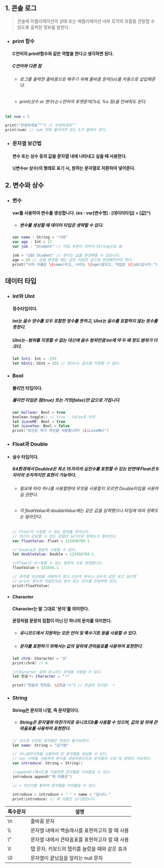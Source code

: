 ## 1. 콘솔 로그

> 콘솔에 어플리케이션의 상태 또는 애플리케이션 내부 로직의 흐름을 관찰할 수 있도록 출력한 정보를 말한다.

- ### print 함수

  #### C언어의 printf함수와 같은 역할을 한다고 생각하면 된다.

  ##### C언어와 다른 점

  - ###### 로그를 출력한  줄바꿈으로 해주기 위해 줄바꿈 문자(\n)를 자동으로 삽입해준다.

  - ###### print(상수 or 변수)는 c언어의 포맷문자(%d, %s 등)을 안써줘도 된다.

```swift
let num = 5

print("안녕하세요^^") // 안녕하세요^^
print(num) // num 안에 들어가져 있는 5가 출력이 된다.
```

- ### 문자열 보간법

  #### 변수 또는 상수 등의 값을 문자열 내에 나타내고 싶을 때 사용한다.

  #### \\(변수or 상수)의 형태로 표기 시, 원하는 문자열로 치환하여 넣어준다.



## 2. 변수와 상수

- ### 변수

  #### var를 사용하여 변수를 생성합니다. (ex : var[변수명] : [데이터타입] = [값]*)

  - ##### 변수를 생성할 때 데이터 타입은 생략할 수 있다.

  ```swift
  var name : String = "기영"
  var age : Int = 17
  var job : "Student" // 타입 추론이 되어서 String으로 됨
  
  job = "iOS Student" // 변수는 값을 변경해줄 수 있습니다.
  age = 29 // 값을 변경할 때는 같은 타입의 값으로 변경해주어야 한다.
  print("나의 이름은 \(name)이고, 나이는 \(age)살이고, 직업은 \(job)입니다.") // 나의 이름은 김기영이고, 나이는 18살이고, 직업은 iOS Student입니다.
  ```

## 데이터 타입

- ### Int와 UInt

  #### 정수타입이다.

  ##### Int는 음수 양수를 모두 포함한 정수를 뜻하고, UInt는 음수를 포함하지 않는 정수를 뜻한다.

  ##### UInt는 -범위를 지정할 수 없는 대신에 음수 범위만큼 Int에 약 두 배 정도 범위가 더 크다.

  ```swift
  let Int1: Int = -255
  let UInt1: UInt = 255 // UInt는 음수를 지정할 수 없다.
  ```

- ### Bool

  #### 불리언 타입이다.

  ##### 불리언 타입은 참(true) 또는 거짓(false)만 값으로 가집니다.

  ```swift
  var bollean: Bool = true
  boolean.toggle() // true - false로 반전
  let iLoveME: Bool = true
  let iLoveYou: Bool = false
  print("당신은 자기 자신을 사랑합니까? \(iLoveMe)")
  ```

- ### Float과 Double

- #### 실수 타입이다.

  ##### 64환경에서 Doubled은 최소 15자리의 십진수를 표현할 수 있는 반면에 Float은 6자리의 숫자까지만 표현이 가능하다.

  - ###### 필요에 따라 하나를 사용할텐데 무엇을 사용할지 모르면 Double타입을 사용하길 권한다.

  - ###### 각 floatValue와 doubleValue에는 같은 값을 입력했으나 타입에 따라 정확도는 달라진다.

  ```swift
  // Float이 수용할 수 있는 범위를 벗어난다.
  // 자신이 감당할 수 있는 만큼만 남기므로 정확도가 떨어진다.
  var floatValue: Float = 123456789.1
  
  // Double은 충분히 수용할 수 있다.
  let doubleValue: Double = 123456789.1
  
  //Float이 서ㅜ용할 수 있는 범위의 수로 변경합니다.
  floatValue = 123456.1
  
  // 문자열 보관범을 사용하지 않고 단순히 변수나 상수의 값만 보고 싶으면
  // print 함수의 전달인자로 변수 또는 상수를 전달하면 된다.
  print(floatValue)
  ```

- #### Character

  #### Character는 말 그대로 '문자'를 의미한다. 

  #### 문장처럼 문장의 집합이 아닌 단 하나의 문자를 의미한다.

  - ##### 유니코드에서 지원하는 모든 언어 및 특수기호 등을 사용할 수 있다.

  - ##### 문자를 표현하기 위해서는 값의 앞뒤에 큰따옴표를 사용하여 표현한다.

  ```swift
  let chrA: Character = "A"
  print(chrA) // A
  
  //Character 값에 유니코드 문자를 사용할 수 있다.
  let 한글ㄱ: Character = "ㄱ"
  
  print("한글의 첫자음: \(한글ㄱ)") // 한글의 첫자음: ㄱ
  ```

- ### String

  #### String은 문자의 나열, 즉 문자열이다. 

  - ##### String은 문자열와 마찬가지로 유니코드9를 사용할 수 잇으며, 값의 앞 뒤에 큰 따옴표를 사용하여 표현한다.

  ```swift
  // 상수로 선언된 문자열은 변경이 불가능한다.
  let name: String = "김기영"
  
  // 이니셜라이저를 사용하여 빈 문자열을 생성할 수 있다.
  // var 키워들 사용하여 변수를 생성하였으므로 문자열의 수정 및 변경이 가능하디.
  var introduce: String = String()
  
  //append()메서드를 이용하면 문자열을 이어붙일 수 있다.
  introduce.append("제 이름은")
  
  // + 연산자를 통하여 문자열을 이어붙일 수 있다.
  
  introduce = introduce + " " + name + "입니다."
  print(introduce) // 제 이름은 김기영입니다.
  ```

| 특수문자 | 설명                                           |
| :------- | ---------------------------------------------- |
| \n       | 줄바꿈 문자                                    |
| \\\      | 문자열 내에서 백슬래시를 표현하고자 할 때 사용 |
| \\"      | 문자열 내에서 큰따옴표를 표현하고자 할 때 사용 |
| \\t      | 탭 문자, 키보드의 탭키를 눌렀을 때와 같은 효과 |
| \\0      | 문자열이 끝났음을 알리는 null 문자             |


